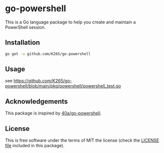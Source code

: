 # go-powershell

This is a Go language package to help you create and maintain a PowerShell session.



## Installation

```bash
go get -u github.com/K265/go-powershell
```



## Usage

see <https://github.com/K265/go-powershell/blob/main/pkg/powershell/powershell_test.go>



## Acknowledgements

This package is inspired by [40a/go-powershell](https://github.com/40a/go-powershell).



## License

This is free software under the terms of MIT the license (check the [LICENSE file](/LICENSE) included in this package).

